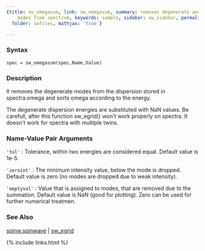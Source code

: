 ```yaml
---
{title: sw_omegasum, link: sw_omegasum, summary: removes degenerate and ghost magnon
    modes from spectrum, keywords: sample, sidebar: sw_sidebar, permalink: sw_omegasum,
  folder: swfiles, mathjax: 'true'}

---
```


### Syntax

`spec = sw_omegasum(spec,Name,Value)`

### Description

It removes the degenerate modes from the dispersion stored in
spectra.omega and sorts omega according to the energy.
 
The degenerate dispersion energies are substituted with NaN values. Be
carefull, after this function sw_egrid() won't work properly on spectra.
It doesn't work for spectra with multiple twins.
 

### Name-Value Pair Arguments

`'tol'`
: Tolerance, within two energies are considered equal. Default
  value is 1e-5.

`'zeroint'`
: The minimum intensity value, below the mode is dropped. Default
  value is zero (no modes are dropped due to weak intensity).

`'emptyval'`
: Value that is assigned to modes, that are removed due to the
  summation. Default value is NaN (good for plotting). Zero can
  be used for further numerical treatmen.

### See Also

[spinw.spinwave](spinw_spinwave) \| [sw_egrid](sw_egrid)

{% include links.html %}
